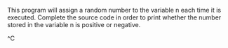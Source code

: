 This program will assign a random number to the variable n each time it is executed. Complete the source code in order to print whether the number stored in the variable n is positive or negative.

^C


